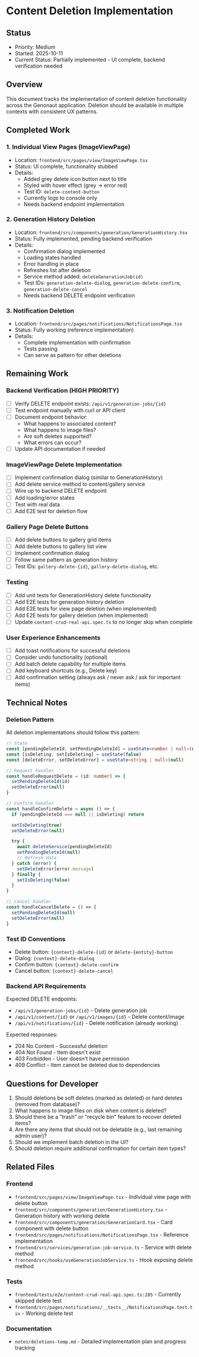 # Content Deletion Implementation

## Status
- Priority: Medium
- Started: 2025-10-11
- Current Status: Partially implemented - UI complete, backend verification needed

## Overview
This document tracks the implementation of content deletion functionality across the Genonaut application. Deletion should be available in multiple contexts with consistent UX patterns.

## Completed Work

### 1. Individual View Pages (ImageViewPage)
- Location: `frontend/src/pages/view/ImageViewPage.tsx`
- Status: UI complete, functionality stubbed
- Details:
  - Added grey delete icon button next to title
  - Styled with hover effect (grey -> error red)
  - Test ID: `delete-content-button`
  - Currently logs to console only
  - Needs backend endpoint implementation

### 2. Generation History Deletion
- Location: `frontend/src/components/generation/GenerationHistory.tsx`
- Status: Fully implemented, pending backend verification
- Details:
  - Confirmation dialog implemented
  - Loading states handled
  - Error handling in place
  - Refreshes list after deletion
  - Service method added: `deleteGenerationJob(id)`
  - Test IDs: `generation-delete-dialog`, `generation-delete-confirm`, `generation-delete-cancel`
  - Needs backend DELETE endpoint verification

### 3. Notification Deletion
- Location: `frontend/src/pages/notifications/NotificationsPage.tsx`
- Status: Fully working (reference implementation)
- Details:
  - Complete implementation with confirmation
  - Tests passing
  - Can serve as pattern for other deletions

## Remaining Work

### Backend Verification (HIGH PRIORITY)
- [ ] Verify DELETE endpoint exists: `/api/v1/generation-jobs/{id}`
- [ ] Test endpoint manually with curl or API client
- [ ] Document endpoint behavior:
  - What happens to associated content?
  - What happens to image files?
  - Are soft deletes supported?
  - What errors can occur?
- [ ] Update API documentation if needed

### ImageViewPage Delete Implementation
- [ ] Implement confirmation dialog (similar to GenerationHistory)
- [ ] Add delete service method to content/gallery service
- [ ] Wire up to backend DELETE endpoint
- [ ] Add loading/error states
- [ ] Test with real data
- [ ] Add E2E test for deletion flow

### Gallery Page Delete Buttons
- [ ] Add delete buttons to gallery grid items
- [ ] Add delete buttons to gallery list view
- [ ] Implement confirmation dialog
- [ ] Follow same pattern as generation history
- [ ] Test IDs: `gallery-delete-{id}`, `gallery-delete-dialog`, etc.

### Testing
- [ ] Add unit tests for GenerationHistory delete functionality
- [ ] Add E2E tests for generation history deletion
- [ ] Add E2E tests for view page deletion (when implemented)
- [ ] Add E2E tests for gallery deletion (when implemented)
- [ ] Update `content-crud-real-api.spec.ts` to no longer skip when complete

### User Experience Enhancements
- [ ] Add toast notifications for successful deletions
- [ ] Consider undo functionality (optional)
- [ ] Add batch delete capability for multiple items
- [ ] Add keyboard shortcuts (e.g., Delete key)
- [ ] Add confirmation setting (always ask / never ask / ask for important items)

## Technical Notes

### Deletion Pattern
All deletion implementations should follow this pattern:

```typescript
// State
const [pendingDeleteId, setPendingDeleteId] = useState<number | null>(null)
const [isDeleting, setIsDeleting] = useState(false)
const [deleteError, setDeleteError] = useState<string | null>(null)

// Request handler
const handleRequestDelete = (id: number) => {
  setPendingDeleteId(id)
  setDeleteError(null)
}

// Confirm handler
const handleConfirmDelete = async () => {
  if (pendingDeleteId === null || isDeleting) return

  setIsDeleting(true)
  setDeleteError(null)

  try {
    await deleteService(pendingDeleteId)
    setPendingDeleteId(null)
    // Refresh data
  } catch (error) {
    setDeleteError(error.message)
  } finally {
    setIsDeleting(false)
  }
}

// Cancel handler
const handleCancelDelete = () => {
  setPendingDeleteId(null)
  setDeleteError(null)
}
```

### Test ID Conventions
- Delete button: `{context}-delete-{id}` or `delete-{entity}-button`
- Dialog: `{context}-delete-dialog`
- Confirm button: `{context}-delete-confirm`
- Cancel button: `{context}-delete-cancel`

### Backend API Requirements

Expected DELETE endpoints:
- `/api/v1/generation-jobs/{id}` - Delete generation job
- `/api/v1/content/{id}` or `/api/v1/images/{id}` - Delete content/image
- `/api/v1/notifications/{id}` - Delete notification (already working)

Expected responses:
- 204 No Content - Successful deletion
- 404 Not Found - Item doesn't exist
- 403 Forbidden - User doesn't have permission
- 409 Conflict - Item cannot be deleted due to dependencies

## Questions for Developer

1. Should deletions be soft deletes (marked as deleted) or hard deletes (removed from database)?
2. What happens to image files on disk when content is deleted?
3. Should there be a "trash" or "recycle bin" feature to recover deleted items?
4. Are there any items that should not be deletable (e.g., last remaining admin user)?
5. Should we implement batch deletion in the UI?
6. Should deletion require additional confirmation for certain item types?

## Related Files

### Frontend
- `frontend/src/pages/view/ImageViewPage.tsx` - Individual view page with delete button
- `frontend/src/components/generation/GenerationHistory.tsx` - Generation history with working delete
- `frontend/src/components/generation/GenerationCard.tsx` - Card component with delete button
- `frontend/src/pages/notifications/NotificationsPage.tsx` - Reference implementation
- `frontend/src/services/generation-job-service.ts` - Service with delete method
- `frontend/src/hooks/useGenerationJobService.ts` - Hook exposing delete method

### Tests
- `frontend/tests/e2e/content-crud-real-api.spec.ts:285` - Currently skipped delete test
- `frontend/src/pages/notifications/__tests__/NotificationsPage.test.tsx` - Working delete test

### Documentation
- `notes/deletions-temp.md` - Detailed implementation plan and progress tracking
